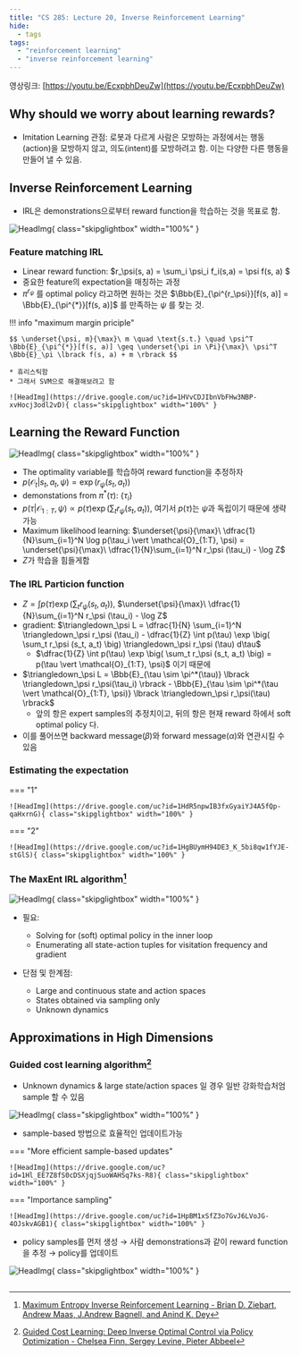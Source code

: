 ```yaml
---
title: "CS 285: Lecture 20, Inverse Reinforcement Learning"
hide:
  - tags
tags:
  - "reinforcement learning"
  - "inverse reinforcement learning"
---
```


영상링크: [https://youtu.be/EcxpbhDeuZw](https://youtu.be/EcxpbhDeuZw)

## Why should we worry about learning rewards?

* Imitation Learning 관점: 로봇과 다르게 사람은 모방하는 과정에서는 행동(action)을 모방하지 않고, 의도(intent)를 모방하려고 함. 이는 다양한 다른 행동을 만들어 낼 수 있음.

## Inverse Reinforcement Learning

* IRL은 demonstrations으로부터 reward function을 학습하는 것을 목표로 함.

![HeadImg](https://drive.google.com/uc?id=1HVV-y_kFh2XxnkWTRmYQ4TMxLz4gMi6t){ class="skipglightbox" width="100%" }

### Feature matching IRL

* Linear reward function: $r_\psi(s, a) = \sum_i \psi_i f_i(s,a) = \psi f(s, a) $
* 중요한 feature의 expectation을 매칭하는 과정
* $\pi^{r_\psi}$ 를 optimal policy 라고하면 원하는 것은 $\Bbb{E}_{\pi^{r_\psi}}[f(s, a)] = \Bbb{E}_{\pi^{*}}[f(s, a)]$ 를 만족하는 $\psi$ 를 찾는 것. 

!!! info "maximum margin priciple"

    $$ \underset{\psi, m}{\max}\ m \quad \text{s.t.} \quad \psi^T \Bbb{E}_{\pi^{*}}[f(s, a)] \geq \underset{\pi in \Pi}{\max}\ \psi^T \Bbb{E}_\pi \lbrack f(s, a) + m \rbrack $$

    * 휴리스틱함
    * 그래서 SVM으로 해결해보려고 함

    ![HeadImg](https://drive.google.com/uc?id=1HVvCDJIbnVbFHw3NBP-xvHocj3odl2vD){ class="skipglightbox" width="100%" }

## Learning the Reward Function

![HeadImg](https://drive.google.com/uc?id=1H_wQTy8E6kVAMHT4s7C8U_otdUNX_W7U){ class="skipglightbox" width="100%" }

* The optimality variable를 학습하여 reward function을 추정하자
* $p(\mathcal{O}_t \vert s_t, a_t, \psi) = \exp \big( r_\psi (s_t, a_t) \big)$ 
* demonstations from $\pi^*(\tau)$: $\lbrace \tau_i \rbrace$
* $p(\tau \vert \mathcal{O}_{1:T}, \psi) \propto p(\tau) \exp \big( \sum_t r_\psi (s_t, a_t) \big)$, 여기서 $p(\tau)$는 $\psi$과 독립이기 때문에 생략 가능 
* Maximum likelihood learning: $\underset{\psi}{\max}\ \dfrac{1}{N}\sum_{i=1}^N \log p(\tau_i \vert \mathcal{O}_{1:T}, \psi) = \underset{\psi}{\max}\ \dfrac{1}{N}\sum_{i=1}^N r_\psi (\tau_i) - \log Z$
* $Z$가 학습을 힘들게함

### The IRL Particion function

* $Z = \int p(\tau) \exp \big( \sum_t r_\psi (s_t, a_t) \big)$,  $\underset{\psi}{\max}\ \dfrac{1}{N}\sum_{i=1}^N r_\psi (\tau_i) - \log Z$
* gradient: $\triangledown_\psi L = \dfrac{1}{N} \sum_{i=1}^N \triangledown_\psi r_\psi (\tau_i) - \dfrac{1}{Z} \int p(\tau) \exp \big( \sum_t r_\psi (s_t, a_t) \big) \triangledown_\psi r_\psi (\tau) d\tau$
    * $\dfrac{1}{Z} \int p(\tau) \exp \big( \sum_t r_\psi (s_t, a_t) \big) = p(\tau \vert \mathcal{O}_{1:T}, \psi)$ 이기 때문에
* $\triangledown_\psi L = \Bbb{E}_{\tau \sim \pi^*(\tau)} \lbrack \triangledown_\psi r_\psi(\tau_i) \rbrack - \Bbb{E}_{\tau \sim \pi^*(\tau \vert \mathcal{O}_{1:T}, \psi)} \lbrack \triangledown_\psi r_\psi(\tau) \rbrack$
    * 앞의 항은 expert samples의 추정치이고, 뒤의 항은 현재 reward 하에서 soft optimal policy 다.
* 이를 풀어쓰면 backward message($\beta$)와 forward message($\alpha$)와 연관시킬 수 있음

### Estimating the expectation

=== "1"

    ![HeadImg](https://drive.google.com/uc?id=1HdR5npwIB3fxGyaiYJ4A5fQp-qaHxrnG){ class="skipglightbox" width="100%" }

=== "2"

    ![HeadImg](https://drive.google.com/uc?id=1HgBUymH94DE3_K_5bi8qw1fYJE-stGlS){ class="skipglightbox" width="100%" }

### The MaxEnt IRL algorithm[^1]

![HeadImg](https://drive.google.com/uc?id=1HgKERyg7tJP9_Z67QuwGx3In64TGMYm5){ class="skipglightbox" width="100%" }

[^1]: [Maximum Entropy Inverse Reinforcement Learning - Brian D. Ziebart, Andrew Maas, J.Andrew Bagnell, and Anind K. Dey](https://cdn.aaai.org/AAAI/2008/AAAI08-227.pdf)

* 필요:
    * Solving for (soft) optimal policy in the inner loop
    * Enumerating all state-action tuples for visitation frequency and gradient

* 단점 및 한계점: 
    * Large and continuous state and action spaces
    * States obtained via sampling only
    * Unknown dynamics

## Approximations in High Dimensions

### Guided cost learning algorithm[^2]

[^2]: [Guided Cost Learning: Deep Inverse Optimal Control via Policy Optimization - Chelsea Finn, Sergey Levine, Pieter Abbeel](https://arxiv.org/abs/1603.00448)

* Unknown dynamics & large state/action spaces 일 경우 일반 강화학습처엄 sample 할 수 있음

![HeadImg](https://drive.google.com/uc?id=1HlXbXT41U8W1DfmlwWm6GX2JktIUFlKo){ class="skipglightbox" width="100%" }

* sample-based 방법으로 효율적인 업데이트가능

=== "More efficient sample-based updates"

    ![HeadImg](https://drive.google.com/uc?id=1Hl_EE7Z8fS0cDSXjqjSuoWAHSq7ks-R8){ class="skipglightbox" width="100%" }

=== "Importance sampling"

    ![HeadImg](https://drive.google.com/uc?id=1HpBM1xSfZ3o7GvJ6LVoJG-4OJskvAGB1){ class="skipglightbox" width="100%" }

* policy samples를 먼저 생성 $\rightarrow$ 사람 demonstrations과 같이 reward function을 추정 $\rightarrow$ policy를 업데이트

![HeadImg](https://drive.google.com/uc?id=1Hru-Bbpa585QzRwCEGnhL-_QEr_OFAtC){ class="skipglightbox" width="100%" }

## 